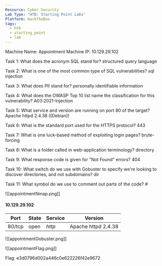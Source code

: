 ```yaml
---
Resource: Cyber Security
Lab Type: "HTB: Starting Point Labs"
Platform: HackTheBox
tags:
  - htb
  - starting_point
  - lab
---
```

Machine Name: Appointment
Machine IP: 10.129.29.102

Task 1: What does the acronym SQL stand for? structured query language

Task 2: What is one of the most common type of SQL vulnerabilities? sql injection

Task 3: What does PII stand for? personally identifiable information

Task 4: What does the OWASP Top 10 list name the classification for this vulnerability? A03:2021-Injection

Task 5: What service and version are running on port 80 of the target? Apache httpd 2.4.38 ((Debian))
 
Task 6: What is the standard port used for the HTTPS protocol? 443

Task 7: What is one luck-based method of exploiting login pages? brute-forcing

Task 8: What is a folder called in web-application terminology? directory

Task 9: What response code is given for "Not Found" errors? 404

Task 10: What switch do we use with Gobuster to specify we're looking to discover directories, and not subdomains? dir

Task 11: What symbol do we use to comment out parts of the code? #

![[appointmentNmap.png]]

#### 10.129.29.102

| Port | State | Service | Version |
|------|-------|---------|---------|
| 80/tcp | open | *http* | Apache httpd 2.4.38 |

![[appointmentGobuster.png]]

![[appointmentFlag.png]]

Flag: e3d0796d002a446c0e622226f42e9672